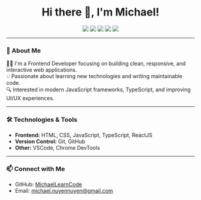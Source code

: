 <h1 align="center">Hi there 👋, I'm Michael!</h1>

<p align="center">
  <img src="https://img.shields.io/badge/Frontend-ReactJS-blue?logo=react" />
  <img src="https://img.shields.io/badge/JavaScript-F7DF1E?logo=javascript&logoColor=black" />
  <img src="https://img.shields.io/badge/TypeScript-3178C6?logo=typescript&logoColor=white" />
  <img src="https://img.shields.io/badge/HTML5-E34F26?logo=html5&logoColor=white" />
  <img src="https://img.shields.io/badge/CSS3-1572B6?logo=css3&logoColor=white" />
</p>

---

### 🚀 About Me  
👨‍💻 I'm a Frontend Developer focusing on building clean, responsive, and interactive web applications.  
💡 Passionate about learning new technologies and writing maintainable code.  
🔍 Interested in modern JavaScript frameworks, TypeScript, and improving UI/UX experiences.  

---

### 🛠️ Technologies & Tools  
- **Frontend:** HTML, CSS, JavaScript, TypeScript, ReactJS  
- **Version Control:** Git, GitHub  
- **Other:** VSCode, Chrome DevTools  

---

### 📫 Connect with Me  
- GitHub: [MichaelLearnCode](https://github.com/MichaelLearnCode)  
- Email: michael.nuyennuyen@gmail.com  



